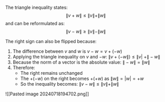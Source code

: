 The triangle inequality states:
$$\|v+w\| \leq \|v\|+\|w\|$$
and can be reformulated as:
$$\|v-w\| \geq \|v\|-\|w\|$$

The right sign can also be flipped because:
1. The difference between $v$ and $w$ is $v-w=v+(-w)$
2. Applying the triangle inequality on $v$ and $-w$: $\|v+(-w\|) \leq \|v|\ + \|-w\|$
3. Because the norm of a vector is the absolute value: $\|-w\| = \|w\|$
4. Therefore:
	* The right remains unchanged
	* The $+(-w)$ on the right becomes $+(+w)$ as $\|w\| = |w| = +w$
	* So the inequality becomes: $\|v-w\| \leq \|v\|+\|w\|$ 

![[Pasted image 20240718194702.png]]
